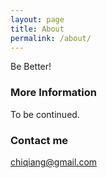 ```yaml
---
layout: page
title: About
permalink: /about/
---
```


Be Better!

### More Information

To be continued.

### Contact me

[chiqiang@gmail.com](mailto:chiqiang@gmail.com)